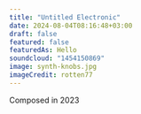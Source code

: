 ```yaml
---
title: "Untitled Electronic"
date: 2024-08-04T08:16:48+03:00
draft: false
featured: false
featuredAs: Hello
soundcloud: "1454150869"
image: synth-knobs.jpg
imageCredit: rotten77
---
```

<!--more-->
Composed in 2023
